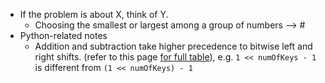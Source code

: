 - If the problem is about X, think of Y.
	- Choosing the smallest or largest among a group of numbers --> #
- Python-related notes
	- Addition and subtraction take higher precedence to bitwise left and right shifts. (refer to this page [for full table](https://www.scaler.com/topics/operator-precedence-in-python/)), e.g. `1 << numOfKeys - 1` is different from `(1 << numOfKeys) - 1`